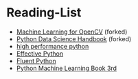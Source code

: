 # Reading-List

- [Machine Learning for OpenCV](https://github.com/jptom/opencv-machine-learning) (forked)
- [Python Data Science Handbook](https://github.com/jptom/PythonDataScienceHandbook) (forked)
- [high performance python](https://github.com/mynameisfiber/high_performance_python)
- [Effective Python](https://github.com/bslatkin/effectivepython)
- [Fluent Python](https://github.com/fluentpython/example-code-2e)
- [Python Machine Learning Book 3rd](https://github.com/rasbt/python-machine-learning-book-3rd-edition)
